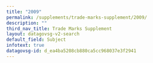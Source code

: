```yaml
---
title: "2009"
permalink: /supplements/trade-marks-supplement/2009/
description: ""
third_nav_title: Trade Marks Supplement
layout: datagovsg-v2-search
default_field: Subject
infotext: true
datagovsg-id: d_ea4ba5208cb880ca5cc968037e3f2941
---
```

